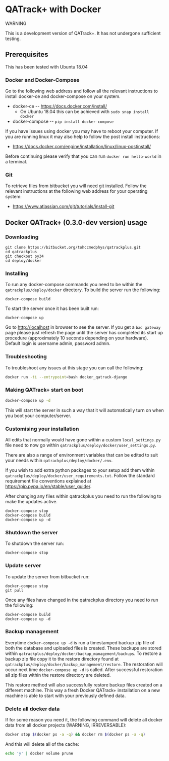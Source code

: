 # QATrack+ with Docker

WARNING

This is a development version of QATrack+. It has not undergone sufficient testing.

## Prerequisites

This has been tested with Ubuntu 18.04

### Docker and Docker-Compose

Go to the following web address and follow all the relevant instructions to install docker-ce and docker-compose on your system.

* docker-ce -- <https://docs.docker.com/install/>
  * On Ubuntu 18.04 this can be achieved with `sudo snap install docker`
* docker-compose -- `pip install docker-compose`

If you have issues using docker you may have to reboot your computer. If you are running linux it may also help to follow the post install instructions:

* <https://docs.docker.com/engine/installation/linux/linux-postinstall/>

Before continuing please verify that you can run `docker run hello-world` in a terminal.

### Git

To retrieve files from bitbucket you will need git installed. Follow the relevant instructions at the following web address for your operating system:

* <https://www.atlassian.com/git/tutorials/install-git>

## Docker QATrack+ (0.3.0-dev version) usage

### Downloading

    git clone https://bitbucket.org/tohccmedphys/qatrackplus.git
    cd qatrackplus
    git checkout py34
    cd deploy/docker

### Installing

To run any docker-compose commands you need to be within the `qatrackplus/deploy/docker` directory. To build the server run the following:

    docker-compose build

To start the server once it has been built run:

    docker-compose up

Go to <http://localhost> in browser to see the server.
If you get a `bad gateway` page please just refresh the page until the server has completed its start up procedure (approximately 10 seconds depending on your hardware).
Default login is username admin, password admin.

### Troubleshooting

To troubleshoot any issues at this stage you can call the following:

```bash
docker run -ti --entrypoint=bash docker_qatrack-django
```

### Making QATrack+ start on boot

```bash
docker-compose up -d
```

This will start the server in such a way that it will automatically turn on when you boot your computer/server.

### Customising your installation

All edits that normally would have gone within a custom `local_settings.py` file need to now go within `qatrackplus/deploy/docker/user_settings.py`.

There are also a range of environment variables that can be edited to suit your needs within `qatrackplus/deploy/docker/.env`.

If you wish to add extra python packages to your setup add them within `qatrackplus/deploy/docker/user_requirements.txt`. Follow the standard requirement file conventions explained at <https://pip.pypa.io/en/stable/user_guide/>.

After changing any files within qatrackplus you need to run the following to make the updates active.

    docker-compose stop
    docker-compose build
    docker-compose up -d

### Shutdown the server

To shutdown the server run:

    docker-compose stop

### Update server

To update the server from bitbucket run:

    docker-compose stop
    git pull

Once any files have changed in the qatrackplus directory you need to run the following:

    docker-compose build
    docker-compose up -d

### Backup management

Everytime `docker-compose up -d` is run a timestamped backup zip file of both the database and uploaded files is created. These backups are stored within `qatrackplus/deploy/docker/backup_management/backups`. To restore a backup zip file copy it to the restore directory found at `qatrackplus/deploy/docker/backup_management/restore`. The restoration will occur next time `docker-compose up -d` is called. After successful restoration all zip files within the restore directory are deleted.

This restore method will also successfully restore backup files created on a different machine. This way a fresh Docker QATrack+ installation on a new machine is able to start with your previously defined data.

### Delete all docker data

If for some reason you need it, the following command will delete all docker data from all docker projects (WARNING, IRREVERSABLE):

```bash
docker stop $(docker ps -a -q) && docker rm $(docker ps -a -q)
```

And this will delete all of the cache:

```bash
echo 'y' | docker volume prune
```

